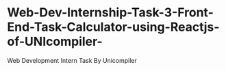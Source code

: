 # Web-Dev-Internship-Task-3-Front-End-Task-Calculator-using-Reactjs-of-UNIcompiler-
Web Development Intern Task By Unicompiler
